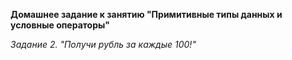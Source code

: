 **Домашнее задание к занятию "Примитивные типы данных и условные операторы"**

*Задание 2. "Получи рубль за каждые 100!"*
